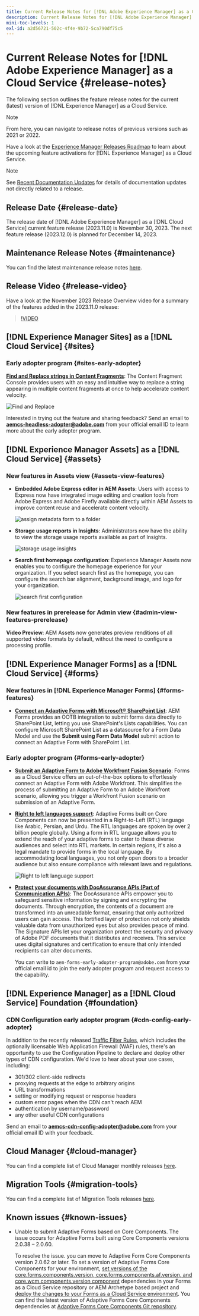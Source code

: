 ```yaml
---
title: Current Release Notes for [!DNL Adobe Experience Manager] as a Cloud Service.
description: Current Release Notes for [!DNL Adobe Experience Manager] as a Cloud Service.
mini-toc-levels: 1
exl-id: a2d56721-502c-4f4e-9b72-5ca790df75c5
---
```

# Current Release Notes for [!DNL Adobe Experience Manager] as a Cloud Service {#release-notes}

The following section outlines the feature release notes for the current (latest) version of [!DNL Experience Manager] as a Cloud Service.

>[!NOTE]
>
>From here, you can navigate to release notes of previous versions such as 2021 or 2022.
>
>Have a look at the [Experience Manager Releases Roadmap](https://experienceleague.adobe.com/docs/experience-manager-release-information/aem-release-updates/update-releases-roadmap.html) to learn about the upcoming feature activations for [!DNL Experience Manager] as a Cloud Service. 

>[!NOTE]
>
>See [Recent Documentation Updates](https://experienceleague.adobe.com/docs/experience-manager-release-information/aem-release-updates/doc-updates/documentation-updates.html) for details of documentation updates not directly related to a release.

## Release Date {#release-date}

The release date of [!DNL Adobe Experience Manager] as a [!DNL Cloud Service] current feature release (2023.11.0) is November 30, 2023. The next feature release (2023.12.0) is planned for December 14, 2023.

## Maintenance Release Notes {#maintenance}

You can find the latest maintenance release notes [here](/help/release-notes/maintenance/latest.md).

## Release Video {#release-video}

Have a look at the November 2023 Release Overview video for a summary of the features added in the 2023.11.0 release:

>[!VIDEO](https://video.tv.adobe.com/v/3425864?quality=12)

## [!DNL Experience Manager Sites] as a [!DNL Cloud Service] {#sites}

### Early adopter program {#sites-early-adopter}

**[Find and Replace strings in Content Fragments](/help/sites-cloud/administering/content-fragments/managing.md#find-and-replace-find-and-replace)**: The Content Fragment Console provides users with an easy and intuitive way to replace a string appearing in multiple content fragments at once to help accelerate content velocity.

![Find and Replace](/help/sites-cloud/administering/content-fragments/assets/cf-managing-find-replace.png)

Interested in trying out the feature and sharing feedback? Send an email to **aemcs-headless-adopter@adobe.com** from your official email ID to learn more about the early adopter program. 

## [!DNL Experience Manager Assets] as a [!DNL Cloud Service] {#assets}

### New features in Assets view {#assets-view-features}

* **Embedded Adobe Express editor in AEM Assets**: Users with access to Express now have integrated image editing and creation tools from Adobe Express and Adobe Firefly available directly within AEM Assets to improve content reuse and accelerate content velocity.

  ![assign metadata form to a folder](/help/assets/assets/adobe-express-aem-assets.png)

<!--

* **Smart tags blocklist**: Experience Manager Assets now enables you to define a list of blocked tags. These tags are automatically removed from the auto-generated smart tags when you upload assets to the repository. This capability performs tags governance and saves a lot of time as you can add a tag to the block list and AEM Assets automatically excludes it from the list of tags for any of the assets that are added to the repository.

  ![storage usage insights](/help/assets/assets/block-tags.png)

-->


* **Storage usage reports in Insights**: Administrators now have the ability to view the storage usage reports available as part of Insights.

  ![storage usage insights](/help/assets/assets/storage-usage-insights.png)

* **Search first homepage configuration**: Experience Manager Assets now enables you to configure the homepage experience for your organization. If you select search first as the homepage, you can configure the search bar alignment, background image, and logo for your organization.

  ![search first configuration](/help/assets/assets/search-first-configuration.png)

### New features in  prerelease for Admin view {#admin-view-features-prerelease}

**Video Preview**: AEM Assets now generates preview renditions of all supported video formats by default, without the need to configure a processing profile.

## [!DNL Experience Manager Forms] as a [!DNL Cloud Service] {#forms}

### New features in [!DNL Experience Manager Forms] {#forms-features}

* **[Connect an Adaptive Forms with Microsoft&reg; SharePoint List](/help/forms/configure-submit-actions-core-components.md#submit-to-sharepoint)**: AEM Forms provides an OOTB integration to submit forms data directly to SharePoint List, letting you use SharePoint's Lists capabilities. You can configure Microsoft SharePoint List as a datasource for a Form Data Model and use the **Submit using Form Data Model** submit action to connect an Adaptive Form with SharePoint List. 

<!-- 

* **Configure a shard for Adobe Sign for AEM Forms**: Adobe distributes Acrobat Sign API around the globe in many deployment units called "shards." Each shard serves a customer's account, such as NA1, NA2, NA3, EU1, JP1, AU1, IN1, and others. The shard names correspond to geographic locations. You can now use more than one shard while using Adobe Sign integration with AEM Forms. 

--> 

### Early adopter program {#forms-early-adopter}

* **[Submit an Adaptive Form to Adobe Workfront Fusion Scenario](/help/forms/submit-adaptive-form-to-workfront-fusion.md)**: Forms as a Cloud Service offers an out-of-the-box options to effortlessly connect an Adaptive Form with Adobe Workfront. This simplifies the process of submitting an Adaptive Form to an Adobe Workfront scenario, allowing you trigger a Workfront Fusion scenario on submission of an Adaptive Form. 

* **[Right to left languages support](/help/forms/supporting-new-language-localization-core-components.md)**: Adaptive Forms built on Core Components can now be presented in a Right-to-Left (RTL) language like Arabic, Persian, and Urdu. The RTL languages are spoken by over 2 billion people globally. Using a form in RTL language allows you to extend the reach of your adaptive forms to cater to these diverse audiences and select into RTL markets. In certain regions, it's also a legal mandate to provide forms in the local language. By accommodating local languages, you not only open doors to a broader audience but also ensure compliance with relevant laws and regulations. 

  ![Right to left language support](/help/forms/assets/right-to-left-language-support.png)

* **[Protect your documents with DocAssurance APIs (Part of Communication APIs)](/help/forms/aem-forms-cloud-service-communications-introduction.md#document-assurance-doc-assurance)**: The DocAssurance APIs empower you to safeguard sensitive information by signing and encrypting the documents. Through encryption, the contents of a document are transformed into an unreadable format, ensuring that only authorized users can gain access. This fortified layer of protection not only shields valuable data from unauthorized eyes but also provides peace of mind. The Signature APIs let your organization protect the security and privacy of Adobe PDF documents that it distributes and receives. This service uses digital signatures and certification to ensure that only intended recipients can alter documents. 

     You can write to `aem-forms-early-adopter-program@adobe.com` from your official email id to join the early adopter program and request access to the capability.
     
## [!DNL Experience Manager] as a [!DNL Cloud Service] Foundation {#foundation}

### CDN Configuration early adopter program {#cdn-config-early-adopter}

In addition to the recently released [Traffic Filter Rules](/help/security/traffic-filter-rules-including-waf.md), which includes the optionally licensable Web Application Firewall (WAF) rules, there's an opportunity to use the Configuration Pipeline to declare and deploy other types of CDN configuration. We'd love to hear about your use cases, including:
* 301/302 client-side redirects
* proxying requests at the edge to arbitrary origins
* URL transformations
* setting or modifying request or response headers
* custom error pages when the CDN can't reach AEM
* authentication by username/password
* any other useful CDN configurations

Send an email to **aemcs-cdn-config-adopter@adobe.com** from your official email ID with your feedback.

## Cloud Manager {#cloud-manager}

You can find a complete list of Cloud Manager monthly releases [here](/help/implementing/cloud-manager/release-notes/current.md).

## Migration Tools {#migration-tools}

You can find a complete list of Migration Tools releases [here](/help/journey-migration/release-notes/release-notes-migration-tools-current.md).

## Known issues {#known-issues}

* Unable to submit Adaptive Forms based on Core Components. The issue occurs for Adaptive Forms built using Core Components versions 2.0.38 – 2.0.60. 

  To resolve the issue. you can move to Adaptive Form Core Components version 2.0.62 or later. To set a version of Adaptive Forms Core Components for your environment, [set versions of the core.forms.components.version, core.forms.components.af.version, and core.wcm.components.version component](/help/forms/enable-adaptive-forms-core-components.md#2-add-adaptive-forms-core-components-dependencies-to-your-git-repository) dependencies in your Forms as a Cloud Service repository or AEM Archetype based project and [deploy the changes to your Forms as a Cloud Service environment](/help/forms/enable-adaptive-forms-core-components.md#build-and-deploy-updated-code-on-an-aem-forms-as-a-cloud-service-environment). You can find the latest version of Adaptive Forms Core Components dependencies at [Adaptive Forms Core Components Git repository](https://github.com/adobe/aem-core-forms-components#system-requirements).

